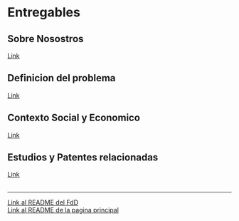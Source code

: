 <h1>Entregables</h1>
<h2>Sobre Nosostros</h2>
<a href="Sobre_nosotros.md">Link</a>
<br>
<h2>Definicion del problema </h2>
<a href="Definicion_del Problema.md">Link</a>
<br>
<h2>Contexto Social y Economico</h2>
<a href="Contexto_Social_Y_Economico.md">Link</a>
<br>
<h2>Estudios y Patentes relacionadas</h2>
<a href="Estudios_y_Patentes_Relacionadas.md">Link</a>
<br>
<br>
<hr>
<a href="../README.md">Link al README del FdD</a>
<br>
<a href="../../README.md">Link al README de la pagina principal</a>